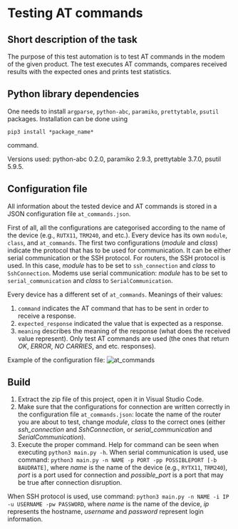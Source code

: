 # Testing AT commands
## Short description of the task
The purpose of this test automation is to test AT commands in the modem of the given product.
The test executes AT commands, compares received results with the expected ones and prints test statistics.

## Python library dependencies

One needs to install `argparse`, `python-abc`, `paramiko`, `prettytable`, `psutil` packages.
Installation can be done using
```
pip3 install *package_name*
```
command.

Versions used:
python-abc 0.2.0,
paramiko 2.9.3,
prettytable 3.7.0,
psutil 5.9.5.

## Configuration file
All information about the tested device and AT commands is stored in a JSON configuration file `at_commands.json`.

First of all, all the configurations are categorised according to the name of the device (e.g., `RUTX11`, `TRM240`, and etc.). Every device has its own `module`, `class`, and `at_commands`. The first two configurations (*module* and *class*) indicate the protocol that has to be used for communication. It can be either serial communication or the SSH protocol. For routers, the SSH protocol is used. In this case, *module* has to be set to `ssh_connection` and *class* to `SshConnection`. Modems use serial communication: *module* has to be set to `serial_communication` and *class* to `SerialCommunication`.

Every device has a different set of `at_commands`. Meanings of their values:
1. `command` indicates the AT command that has to be sent in order to receive a response.
2. `expected_response` indicated the value that is expected as a response.
3. `meaning` describes the meaning of the response (what does the received value represent).
Only test AT commands are used (the ones that return *OK*, *ERROR*, *NO CARRIES*, and etc. responses).

Example of the configuration file:
![at_commands](https://github.com/astadantupasta/testing_AT_commands/assets/79766133/61786cbd-509d-437f-9304-b4085a512a95)

## Build
1. Extract the zip file of this project, open it in Visual Studio Code.
2. Make sure that the configurations for connection are written correctly in the configuration file `at_commands.json`: locate the name of the router you are about to test, change *module*, *class* to the correct ones (either *ssh_connection* and *SshConnection*, or *serial_communication* and *SerialCommunication*).
3. Execute the proper command. Help for command can be seen when executing `python3 main.py -h`.
When serial communication is used, use command:
`python3 main.py -n NAME -p PORT -pp POSSIBLEPORT [-b BAUDRATE]`, where *name* is the name of the device (e.g., `RYTX11`, `TRM240`), *port* is a port used for connection and *possible_port* is a port that may be true after connection disruption.

When SSH protocol is used, use command:
`python3 main.py -n NAME -i IP -u USERNAME -pw PASSWORD`, where *name* is the name of the device, *ip* represents the hostname, *username* and *password* represent login information.
